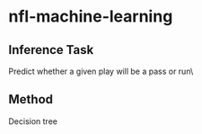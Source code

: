 # nfl-machine-learning
## Inference Task
Predict whether a given play will be a pass or run\
## Method
Decision tree
